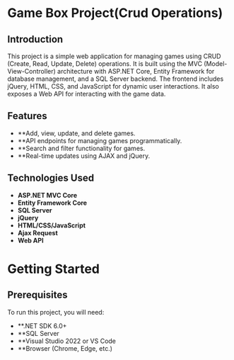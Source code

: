 # Game Box Project(Crud Operations)
## Introduction
This project is a simple web application for managing games using CRUD (Create, Read, Update, Delete) operations. It is built using the MVC (Model-View-Controller) architecture with ASP.NET Core, Entity Framework for database management, and a SQL Server backend. The frontend includes jQuery, HTML, CSS, and JavaScript for dynamic user interactions. It also exposes a Web API for interacting with the game data.

## Features
- **Add, view, update, and delete games.
- **API endpoints for managing games programmatically.
- **Search and filter functionality for games.
- **Real-time updates using AJAX and jQuery.

## Technologies Used
- **ASP.NET MVC Core**
- **Entity Framework Core**
- **SQL Server**
- **jQuery**
- **HTML/CSS/JavaScript**
- **Ajax Request**
- **Web API**
  
# Getting Started
## Prerequisites
To run this project, you will need:

- **.NET SDK 6.0+
- **SQL Server
- **Visual Studio 2022 or VS Code
- **Browser (Chrome, Edge, etc.)
